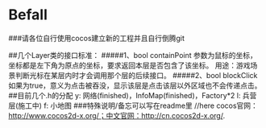 # Befall



###请各位自行使用cocos建立新的工程并且自行倒腾git

##几个Layer类的接口标准：
#####1、bool containPoint
	参数为鼠标的坐标，坐标都是左下角为原点的坐标，要求返回本层是否包含了该坐标。
	用途：游戏场景判断光标在某层内时才会调用那个层的后续接口。
#####2、bool blockClick
	如果为true，意义为点击被吞没，显示该层是点击该层以外区域也不会传递点击。
##目前几个.h的分配
	y:	网络(finished)，InfoMap(finished)，Factory*2
	l:		兵营层(施工中)
	f:	小地图
###特殊说明/备忘可以写在readme里
	//here
	cocos官网：http://www.cocos2d-x.org/；中文官网：http://cn.cocos2d-x.org/.
